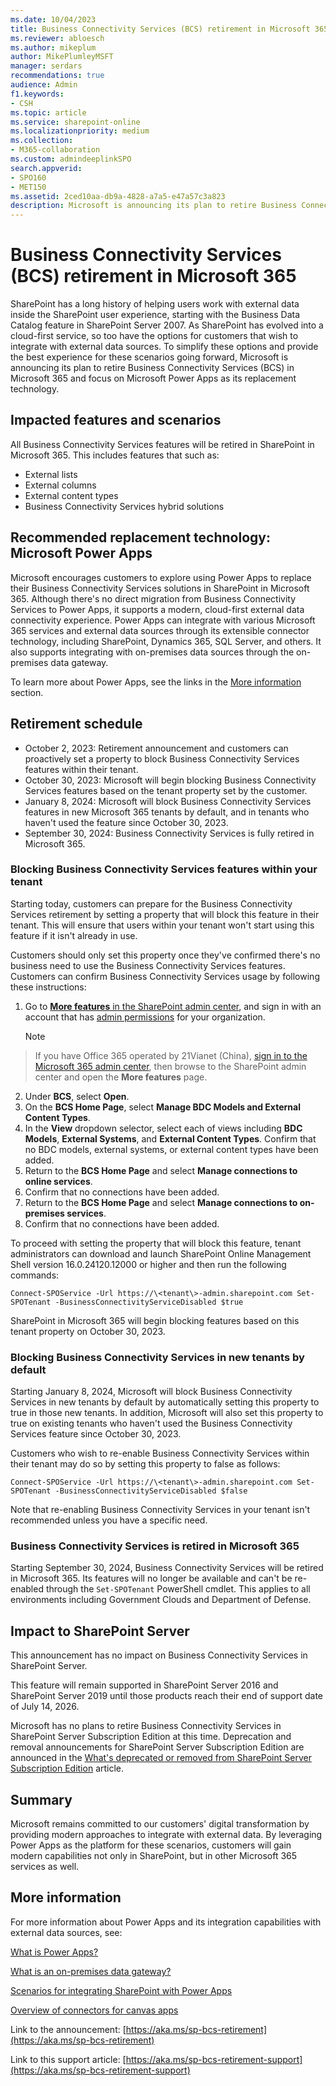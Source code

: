 ```yaml
---
ms.date: 10/04/2023
title: Business Connectivity Services (BCS) retirement in Microsoft 365
ms.reviewer: abloesch
ms.author: mikeplum
author: MikePlumleyMSFT
manager: serdars
recommendations: true
audience: Admin
f1.keywords:
- CSH
ms.topic: article
ms.service: sharepoint-online
ms.localizationpriority: medium
ms.collection:  
- M365-collaboration
ms.custom: admindeeplinkSPO
search.appverid:
- SPO160
- MET150
ms.assetid: 2ced10aa-db9a-4828-a7a5-e47a57c3a823
description: Microsoft is announcing its plan to retire Business Connectivity Services (BCS) in Microsoft 365 and focus on Microsoft Power Apps as its replacement technology.
---
```


# Business Connectivity Services (BCS) retirement in Microsoft 365

SharePoint has a long history of helping users work with external data inside the SharePoint user experience, starting with the Business Data Catalog feature in SharePoint Server 2007. As SharePoint has evolved into a cloud-first service, so too have the options for customers that wish to integrate with external data sources. To simplify these options and provide the best experience for these scenarios going forward, Microsoft is announcing its plan to retire Business Connectivity Services (BCS) in Microsoft 365 and focus on Microsoft Power Apps as its replacement technology.

## Impacted features and scenarios

All Business Connectivity Services features will be retired in SharePoint in Microsoft 365. This includes features that such as:

- External lists
- External columns
- External content types
- Business Connectivity Services hybrid solutions

## Recommended replacement technology: Microsoft Power Apps

Microsoft encourages customers to explore using Power Apps to replace their Business Connectivity Services solutions in SharePoint in Microsoft 365. Although there's no direct migration from Business Connectivity Services to Power Apps, it supports a modern, cloud-first external data connectivity experience. Power Apps can integrate with various Microsoft 365 services and external data sources through its extensible connector technology, including SharePoint, Dynamics 365, SQL Server, and others. It also supports integrating with on-premises data sources through the on-premises data gateway.

To learn more about Power Apps, see the links in the [More information](#more-information) section.

## Retirement schedule

- October 2, 2023: Retirement announcement and customers can proactively set a property to block Business Connectivity Services features within their tenant.
- October 30, 2023: Microsoft will begin blocking Business Connectivity Services features based on the tenant property set by the customer.
- January 8, 2024: Microsoft will block Business Connectivity Services features in new Microsoft 365 tenants by default, and in tenants who haven't used the feature since October 30, 2023.
- September 30, 2024: Business Connectivity Services is fully retired in Microsoft 365.

### Blocking Business Connectivity Services features within your tenant

Starting today, customers can prepare for the Business Connectivity Services retirement by setting a property that will block this feature in their tenant. This will ensure that users within your tenant won't start using this feature if it isn't already in use.

Customers should only set this property once they've confirmed there's no business need to use the Business Connectivity Services features. Customers can confirm Business Connectivity Services usage by following these instructions:

1. Go to [**More features** in the SharePoint admin center](https://go.microsoft.com/fwlink/?linkid=2185077), and sign in with an account that has [admin permissions](sharepoint-admin-role.md) for your organization.

    > [!NOTE]
> If you have Office 365 operated by 21Vianet (China), [sign in to the Microsoft 365 admin center](https://go.microsoft.com/fwlink/?linkid=850627), then browse to the SharePoint admin center and open the **More features** page.
2. Under **BCS**, select **Open**.
3. On the **BCS Home Page**, select **Manage BDC Models and External Content Types**.
4. In the **View** dropdown selector, select each of views including **BDC Models**, **External Systems**, and **External Content Types**. Confirm that no BDC models, external systems, or external content types have been added.
5. Return to the **BCS Home Page** and select **Manage connections to online services**.
6. Confirm that no connections have been added.
7. Return to the **BCS Home Page** and select **Manage connections to on-premises services**.
8. Confirm that no connections have been added.

To proceed with setting the property that will block this feature, tenant administrators can download and launch SharePoint Online Management Shell version 16.0.24120.12000 or higher and then run the following commands:

``Connect-SPOService -Url https://\<tenant\>-admin.sharepoint.com
 Set-SPOTenant -BusinessConnectivityServiceDisabled $true``

SharePoint in Microsoft 365 will begin blocking features based on this tenant property on October 30, 2023.

### Blocking Business Connectivity Services in new tenants by default

Starting January 8, 2024, Microsoft will block Business Connectivity Services in new tenants by default by automatically setting this property to true in those new tenants. In addition, Microsoft will also set this property to true on existing tenants who haven't used the Business Connectivity Services feature since October 30, 2023.

Customers who wish to re-enable Business Connectivity Services within their tenant may do so by setting this property to false as follows:

``
Connect-SPOService -Url https://\<tenant\>-admin.sharepoint.com
 Set-SPOTenant -BusinessConnectivityServiceDisabled $false
``

Note that re-enabling Business Connectivity Services in your tenant isn't recommended unless you have a specific need.

### Business Connectivity Services is retired in Microsoft 365

Starting September 30, 2024, Business Connectivity Services will be retired in Microsoft 365. Its features will no longer be available and can't be re-enabled through the ``Set-SPOTenant`` PowerShell cmdlet. This applies to all environments including Government Clouds and Department of Defense.

## Impact to SharePoint Server

This announcement has no impact on Business Connectivity Services in SharePoint Server.

This feature will remain supported in SharePoint Server 2016 and SharePoint Server 2019 until those products reach their end of support date of July 14, 2026.

Microsoft has no plans to retire Business Connectivity Services in SharePoint Server Subscription Edition at this time. Deprecation and removal announcements for SharePoint Server Subscription Edition are announced in the [What's deprecated or removed from SharePoint Server Subscription Edition](../SharePointServer/what-s-new/what-s-deprecated-or-removed-from-SharePoint-Server-Subscription-Edition.md) article.

## Summary

Microsoft remains committed to our customers' digital transformation by providing modern approaches to integrate with external data. By leveraging Power Apps as the platform for these scenarios, customers will gain modern capabilities not only in SharePoint, but in other Microsoft 365 services as well.

## More information

For more information about Power Apps and its integration capabilities with external data sources, see:

[What is Power Apps?](/power-apps/powerapps-overview)

[What is an on-premises data gateway?](/power-apps/maker/canvas-apps/gateway-reference)

[Scenarios for integrating SharePoint with Power Apps](/power-apps/maker/canvas-apps/sharepoint/scenarios-intro)

[Overview of connectors for canvas apps](/power-apps/maker/canvas-apps/connections-list)

Link to the announcement: [https://aka.ms/sp-bcs-retirement](https://aka.ms/sp-bcs-retirement)

Link to this support article: [https://aka.ms/sp-bcs-retirement-support](https://aka.ms/sp-bcs-retirement-support)